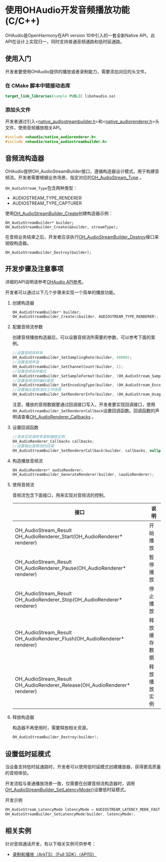 # 使用OHAudio开发音频播放功能(C/C++)

OHAudio是OpenHarmony在API version 10中引入的一套全新Native API，此API在设计上实现归一，同时支持普通音频通路和低时延通路。

## 使用入门

开发者要使用OHAudio提供的播放或者录制能力，需要添加对应的头文件。

### 在 CMake 脚本中链接动态库

``` cmake
target_link_libraries(sample PUBLIC libohaudio.so)
```
### 添加头文件
开发者通过引入<[native_audiostreambuilder.h](../reference/apis-audio-kit/native__audiostreambuilder_8h.md)>和<[native_audiorenderer.h](../reference/apis-audio-kit/native__audiorenderer_8h.md)>头文件，使用音频播放相关API。

```cpp
#include <ohaudio/native_audiorenderer.h>
#include <ohaudio/native_audiostreambuilder.h>
```

## 音频流构造器

OHAudio提供OH_AudioStreamBuilder接口，遵循构造器设计模式，用于构建音频流。开发者需要根据业务场景，指定对应的[OH_AudioStream_Type](../reference/apis-audio-kit/_o_h_audio.md#oh_audiostream_type) 。

`OH_AudioStream_Type`包含两种类型：

- AUDIOSTREAM_TYPE_RENDERER
- AUDIOSTREAM_TYPE_CAPTURER

使用[OH_AudioStreamBuilder_Create](../reference/apis-audio-kit/_o_h_audio.md#oh_audiostreambuilder_create)创建构造器示例：

```
OH_AudioStreamBuilder* builder;
OH_AudioStreamBuilder_Create(&builder, streamType);
```

在音频业务结束之后，开发者应该执行[OH_AudioStreamBuilder_Destroy](../reference/apis-audio-kit/_o_h_audio.md#oh_audiostreambuilder_destroy)接口来销毁构造器。

```
OH_AudioStreamBuilder_Destroy(builder);
```

## 开发步骤及注意事项

详细的API说明请参考[OHAudio API参考](../reference/apis-audio-kit/_o_h_audio.md)。

开发者可以通过以下几个步骤来实现一个简单的播放功能。

1. 创建构造器

    ```c++
    OH_AudioStreamBuilder* builder;
    OH_AudioStreamBuilder_Create(&builder, AUDIOSTREAM_TYPE_RENDERER);
    ```

2. 配置音频流参数

    创建音频播放构造器后，可以设置音频流所需要的参数，可以参考下面的案例。

    ```c++
    //设置音频采样率
    OH_AudioStreamBuilder_SetSamplingRate(builder, 48000);
    //设置音频声道
    OH_AudioStreamBuilder_SetChannelCount(builder, 2);
    //设置音频采样格式
    OH_AudioStreamBuilder_SetSampleFormat(builder, (OH_AudioStream_SampleFormat)0);
    //设置音频流的编码类型
    OH_AudioStreamBuilder_SetEncodingType(builder, (OH_AudioStream_EncodingType)0);
    //设置输出音频流的工作场景
    OH_AudioStreamBuilder_SetRendererInfo(builder, (OH_AudioStream_Usage)1);
    ```

    注意，播放的音频数据要通过回调接口写入，开发者要实现回调接口，使用`OH_AudioStreamBuilder_SetRendererCallback`设置回调函数。回调函数的声明请查看[OH_AudioRenderer_Callbacks](../reference/apis-audio-kit/_o_h_audio.md#oh_audiorenderer_callbacks) 。


3. 设置回调函数

    ```c++
    //具体实现请参考录制播放实例
    OH_AudioRenderer_Callbacks callbacks;
    //设置输出音频流的回调
    OH_AudioStreamBuilder_SetRendererCallback(builder, callbacks, nullptr);
    ```

4. 构造播放音频流

    ```c++
    OH_AudioRenderer* audioRenderer;
    OH_AudioStreamBuilder_GenerateRenderer(builder, &audioRenderer);
    ```

5. 使用音频流

    音频流包含下面接口，用来实现对音频流的控制。
    
    | 接口                                                         | 说明         |
    | ------------------------------------------------------------ | ------------ |
    | OH_AudioStream_Result OH_AudioRenderer_Start(OH_AudioRenderer* renderer) | 开始播放     |
    | OH_AudioStream_Result OH_AudioRenderer_Pause(OH_AudioRenderer* renderer) | 暂停播放     |
    | OH_AudioStream_Result OH_AudioRenderer_Stop(OH_AudioRenderer* renderer) | 停止播放     |
    | OH_AudioStream_Result OH_AudioRenderer_Flush(OH_AudioRenderer* renderer) | 释放缓存数据 |
    | OH_AudioStream_Result OH_AudioRenderer_Release(OH_AudioRenderer* renderer) | 释放播放实例 |

6. 释放构造器

    构造器不再使用时，需要释放相关资源。

    ```c++
    OH_AudioStreamBuilder_Destroy(builder);
    ```

## 设置低时延模式

当设备支持低时延通路时，开发者可以使用低时延模式创建播放器，获得更高质量的音频体验。

开发流程与普通播放场景一致，仅需要在创建音频流构造器时，调用[OH_AudioStreamBuilder_SetLatencyMode()](../reference/apis-audio-kit/_o_h_audio.md#oh_audiostreambuilder_setlatencymode)设置低时延模式。

开发示例

```C
OH_AudioStream_LatencyMode latencyMode = AUDIOSTREAM_LATENCY_MODE_FAST;
OH_AudioStreamBuilder_SetLatencyMode(builder, latencyMode);
```

## 相关实例

针对音频通话开发，有以下相关实例可供参考：

- [录制和播放（ArkTS）（Full SDK）（API10）](https://gitee.com/openharmony/applications_app_samples/tree/master/code/BasicFeature/Native/Audio)